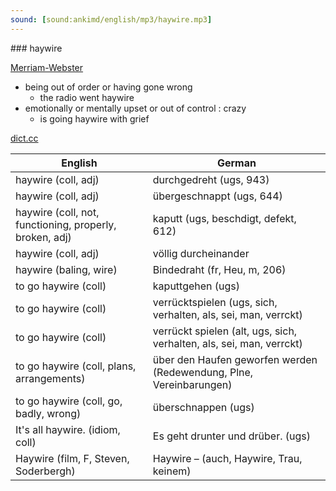 ```yaml
---
sound: [sound:ankimd/english/mp3/haywire.mp3]
---
```


\### haywire

[Merriam-Webster](https://www.merriam-webster.com/dictionary/haywire)

- being out of order or having gone wrong
    - the radio went haywire
- emotionally or mentally upset or out of control : crazy
    - is going haywire with grief

[dict.cc](https://www.dict.cc/haywire)

| English        | German       |
| -------------- | ------------ |
| haywire (coll, adj) | durchgedreht (ugs, 943) |
| haywire (coll, adj) | übergeschnappt (ugs, 644) |
| haywire (coll, not, functioning, properly, broken, adj) | kaputt (ugs, beschdigt, defekt, 612) |
| haywire (coll, adj) | völlig durcheinander |
| haywire (baling, wire) | Bindedraht (fr, Heu, m, 206) |
| to go haywire (coll) | kaputtgehen (ugs) |
| to go haywire (coll) | verrücktspielen (ugs, sich, verhalten, als, sei, man, verrckt) |
| to go haywire (coll) | verrückt spielen (alt, ugs, sich, verhalten, als, sei, man, verrckt) |
| to go haywire (coll, plans, arrangements) | über den Haufen geworfen werden (Redewendung, Plne, Vereinbarungen) |
| to go haywire (coll, go, badly, wrong) | überschnappen (ugs) |
| It's all haywire. (idiom, coll) | Es geht drunter und drüber. (ugs) |
| Haywire (film, F, Steven, Soderbergh) | Haywire – (auch, Haywire, Trau, keinem) |
